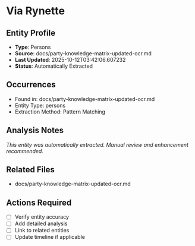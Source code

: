 # Via Rynette

## Entity Profile
- **Type**: Persons
- **Source**: docs/party-knowledge-matrix-updated-ocr.md
- **Last Updated**: 2025-10-12T03:42:06.607232
- **Status**: Automatically Extracted

## Occurrences
- Found in: docs/party-knowledge-matrix-updated-ocr.md
- Entity Type: persons
- Extraction Method: Pattern Matching

## Analysis Notes
*This entity was automatically extracted. Manual review and enhancement recommended.*

## Related Files
- docs/party-knowledge-matrix-updated-ocr.md

## Actions Required
- [ ] Verify entity accuracy
- [ ] Add detailed analysis
- [ ] Link to related entities
- [ ] Update timeline if applicable
